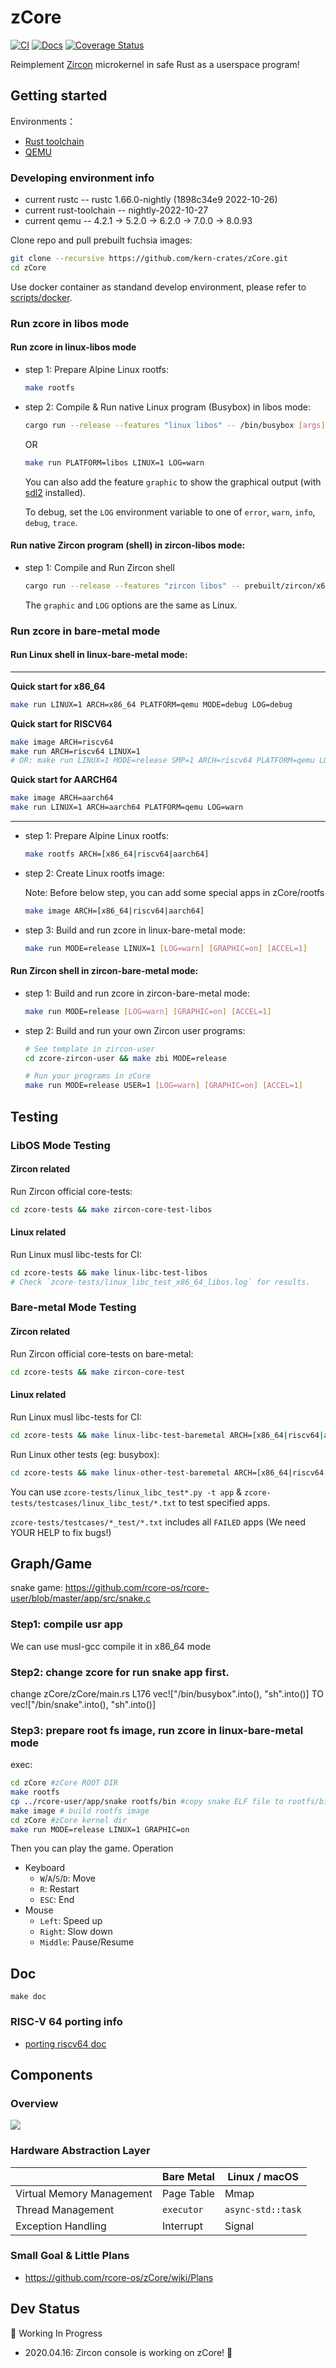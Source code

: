 # zCore

[![CI](https://github.com/rcore-os/zCore/workflows/CI/badge.svg?branch=master)](https://github.com/rcore-os/zCore/actions)
[![Docs](https://img.shields.io/badge/docs-alpha-blue)](https://rcore-os.github.io/zCore/)
[![Coverage Status](https://coveralls.io/repos/github/rcore-os/zCore/badge.svg?branch=master)](https://coveralls.io/github/rcore-os/zCore?branch=master)

Reimplement [Zircon][zircon] microkernel in safe Rust as a userspace program!




## Getting started

Environments：

- [Rust toolchain](http://rustup.rs)
- [QEMU](https://www.qemu.org)

### Developing environment info

- current rustc -- rustc 1.66.0-nightly (1898c34e9 2022-10-26)
- current rust-toolchain -- nightly-2022-10-27
- current qemu -- 4.2.1 -> 5.2.0 -> 6.2.0 -> 7.0.0 -> 8.0.93

Clone repo and pull prebuilt fuchsia images:

```sh
git clone --recursive https://github.com/kern-crates/zCore.git
cd zCore
```
Use docker container as standand develop environment, please refer to [scripts/docker](https://github.com/kern-crates/zCore/tree/main/scripts/docker).

### Run zcore in libos mode

#### Run zcore in linux-libos mode

- step 1: Prepare Alpine Linux rootfs:

  ```sh
  make rootfs
  ```

- step 2: Compile & Run native Linux program (Busybox) in libos mode:

  ```sh
  cargo run --release --features "linux libos" -- /bin/busybox [args]
  ```

  OR

  ```sh
  make run PLATFORM=libos LINUX=1 LOG=warn
  ```

  You can also add the feature `graphic` to show the graphical output (with [sdl2](https://www.libsdl.org) installed).

  To debug, set the `LOG` environment variable to one of `error`, `warn`, `info`, `debug`, `trace`.

#### Run native Zircon program (shell) in zircon-libos mode:

- step 1: Compile and Run Zircon shell

  ```sh
  cargo run --release --features "zircon libos" -- prebuilt/zircon/x64/bringup.zbi
  ```

  The `graphic` and `LOG` options are the same as Linux.

### Run zcore in bare-metal mode

#### Run Linux shell in  linux-bare-metal mode:
---
**Quick start for x86_64**

```sh
make run LINUX=1 ARCH=x86_64 PLATFORM=qemu MODE=debug LOG=debug

```

**Quick start for RISCV64**

```sh
make image ARCH=riscv64
make run ARCH=riscv64 LINUX=1
# OR: make run LINUX=1 MODE=release SMP=1 ARCH=riscv64 PLATFORM=qemu LOG=debug
```

**Quick start for AARCH64**

```sh
make image ARCH=aarch64
make run LINUX=1 ARCH=aarch64 PLATFORM=qemu LOG=warn
```

---
- step 1: Prepare Alpine Linux rootfs:

  ```sh
  make rootfs ARCH=[x86_64|riscv64|aarch64]
  ```

- step 2: Create Linux rootfs image:

  Note: Before below step, you can add some special apps in zCore/rootfs

  ```sh
  make image ARCH=[x86_64|riscv64|aarch64]
  ```

- step 3: Build and run zcore in  linux-bare-metal mode:

  ```sh
  make run MODE=release LINUX=1 [LOG=warn] [GRAPHIC=on] [ACCEL=1]
  ```

#### Run Zircon shell in zircon-bare-metal mode:

- step 1: Build and run zcore in  zircon-bare-metal mode:

  ```sh
  make run MODE=release [LOG=warn] [GRAPHIC=on] [ACCEL=1]
  ```

- step 2: Build and run your own Zircon user programs:

  ```sh
  # See template in zircon-user
  cd zcore-zircon-user && make zbi MODE=release
  
  # Run your programs in zCore
  make run MODE=release USER=1 [LOG=warn] [GRAPHIC=on] [ACCEL=1]
  ```

## Testing

### LibOS Mode Testing

#### Zircon related

Run Zircon official core-tests:

```sh
cd zcore-tests && make zircon-core-test-libos
```

#### Linux related

Run Linux musl libc-tests for CI:

```sh
cd zcore-tests && make linux-libc-test-libos
# Check `zcore-tests/linux_libc_test_x86_64_libos.log` for results.
```

### Bare-metal Mode Testing

#### Zircon related

Run Zircon official core-tests on bare-metal:

```sh
cd zcore-tests && make zircon-core-test
```

#### Linux related

Run Linux musl libc-tests for CI:

```sh
cd zcore-tests && make linux-libc-test-baremetal ARCH=[x86_64|riscv64|aarch64]
```

Run Linux other tests (eg: busybox):
```sh
cd zcore-tests && make linux-other-test-baremetal ARCH=[x86_64|riscv64|aarch64]
```

You can use `zcore-tests/linux_libc_test*.py -t app` & `zcore-tests/testcases/linux_libc_test/*.txt` to test specified apps.

`zcore-tests/testcases/*_test/*.txt` includes all `FAILED` apps (We need YOUR HELP to fix bugs!)

## Graph/Game

snake game: <https://github.com/rcore-os/rcore-user/blob/master/app/src/snake.c>

### Step1: compile usr app

We can use musl-gcc compile it in x86_64 mode

### Step2: change zcore for run snake app first.

change zCore/zCore/main.rs L176
vec!["/bin/busybox".into(), "sh".into()]
TO
vec!["/bin/snake".into(), "sh".into()]

### Step3: prepare root fs image, run zcore in linux-bare-metal mode

exec:

```sh
cd zCore #zCore ROOT DIR
make rootfs
cp ../rcore-user/app/snake rootfs/bin #copy snake ELF file to rootfs/bin
make image # build rootfs image
cd zCore #zCore kernel dir
make run MODE=release LINUX=1 GRAPHIC=on
```

Then you can play the game.
Operation

- Keyboard
  - `W`/`A`/`S`/`D`: Move
  - `R`: Restart
  - `ESC`: End
- Mouse
  - `Left`: Speed up
  - `Right`: Slow down
  - `Middle`: Pause/Resume

## Doc

```
make doc
```

### RISC-V 64 porting info

- [porting riscv64 doc](./docs/porting-rv64.md)

## Components

### Overview

![](./docs/structure.svg)

[zircon]: https://fuchsia.googlesource.com/fuchsia/+/master/zircon/README.md
[kernel-objects]: https://github.com/PanQL/zircon/blob/master/docs/objects.md
[syscalls]: https://github.com/PanQL/zircon/blob/master/docs/syscalls.md

### Hardware Abstraction Layer

|                           | Bare Metal | Linux / macOS     |
| :------------------------ | ---------- | ----------------- |
| Virtual Memory Management | Page Table | Mmap              |
| Thread Management         | `executor` | `async-std::task` |
| Exception Handling        | Interrupt  | Signal            |

### Small Goal & Little Plans

- <https://github.com/rcore-os/zCore/wiki/Plans>
## Dev Status

🚧 Working In Progress

- 2020.04.16: Zircon console is working on zCore! 🎉

